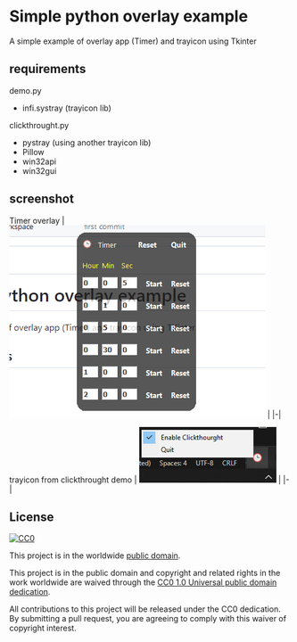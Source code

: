# Simple python overlay example

A simple example of overlay app (Timer) and trayicon using Tkinter


## requirements
demo.py
- infi.systray (trayicon lib)

clickthrought.py
- pystray (using another trayicon lib)
- Pillow
- win32api
- win32gui

## screenshot
Timer overlay
| ![Overlay Screenshot](screenshot.png?raw=true "screenshot") |
|-|


trayicon from clickthrought demo
| ![Overlay Screenshot](screenshot2.png?raw=true "screenshot") |
|-|

## License ##

[![CC0](https://licensebuttons.net/p/zero/1.0/88x31.png)](https://creativecommons.org/publicdomain/zero/1.0/)

This project is in the worldwide [public domain](LICENSE).

This project is in the public domain and copyright and related rights in the work worldwide are waived through the [CC0 1.0 Universal public domain dedication](https://creativecommons.org/publicdomain/zero/1.0/).

All contributions to this project will be released under the CC0 dedication. By submitting a pull request, you are agreeing to comply with this waiver of copyright interest.